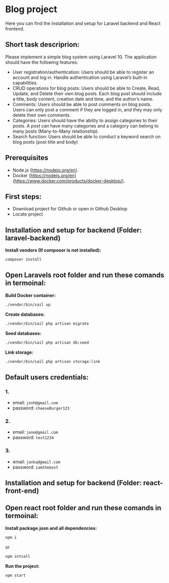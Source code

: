 # Blog project

Here you can find the installation and setup for Laravel backend and React frontend.

## Short task descriprion:
Please implement a simple blog system using Laravel 10. The application should have the following features:
- User registration/authentication: Users should be able to register an account and log in. Handle authentication using Laravel’s built-in capabilities.
- CRUD operations for blog posts: Users should be able to Create, Read, Update, and Delete their own blog posts. Each blog post should include a title, body content, creation date and time, and the author’s name.
- Comments: Users should be able to post comments on blog posts. Users can only post a comment if they are logged in, and they may only delete their own comments.
- Categories: Users should have the ability to assign categories to their posts. A post can have many categories and a category can belong to many posts (Many-to-Many relationship).
- Search function: Users should be able to conduct a keyword search on blog posts (post title and body)
## Prerequisites
- Node.js (https://nodejs.org/en).
- Docker (https://nodejs.org/en](https://www.docker.com/products/docker-desktop/).

## First steps:
- Download project for Github or open in Github Desktop
- Locate project


## Installation and setup for backend (Folder: laravel-backend)

**Install vendors (If composer is not installed):**
```bash 
composer install
```
## Open Laravels root folder and run these comands in termoinal:
**Build Docker container:**
```bash 
./vendor/bin/sail up
```

**Create databases:**
```bash 
./vendor/bin/sail php artisan migrate
```

**Seed databases:**
```bash 
./vendor/bin/sail php artisan db:seed
```

**Link storage:**
```bash
./vendor/bin/sail php artisan storage:link
```
## Default users credentials:
### 1.
- email: ```jonh@gmail.com```
- password: ```cheeseBurger123```
### 2.
- email: ```jane@gmail.com```
- password: ```test1234```
### 3.
- email: ```janka@gmail.com```
- password: ```iamthebest```

## Installation and setup for backend (Folder: react-front-end)

## Open react root folder and run these comands in termoinal:
**Install package.josn and all dependencies:**
```bash
npm i
```
or
```bash
npm intsall
```
**Run the project:**
```bash
npm start
```





